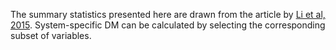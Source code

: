 The summary statistics presented here are drawn from the article by [Li et al, 2015](https://onlinelibrary.wiley.com/doi/10.1111/acel.12402). System-specific DM can be calculated by selecting the corresponding subset of variables.
